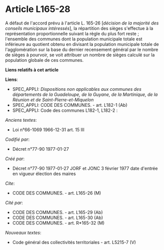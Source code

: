 # Article L165-28

A défaut de l'accord prévu à l'article L. 165-26 [*décision de la majorité des conseils municipaux intéressés*], la
répartition des sièges s'effectue à la représentation proportionnelle suivant la règle du plus fort reste ; l'ensemble des
communes dont la population municipale totale est inférieure au quotient obtenu en divisant la population municipale totale
de l'agglomération sur la base du dernier recensement général par le nombre de sièges à pourvoir, se voit attribuer un nombre
de sièges calculé sur la population globale de ces communes.

**Liens relatifs à cet article**

**Liens**:

  - SPEC_APPLI: *Dispositions non applicables aux communes des départements de la Guadeloupe, de la Guyane, de la Martinique, de la Réunion et de Saint-Pierre-et-Miquelon*
  - SPEC_APPLI: CODE DES COMMUNES. - art. L182-1 (Ab)
  - SPEC_APPLI: Code des communes L182-1, L182-2 :

_Anciens textes_:

  - Loi n°66-1069 1966-12-31 art. 15 III

_Codifié par_:

  - Décret n°77-90 1977-01-27

_Créé par_:

  - Décret n°77-90 1977-01-27 JORF et JONC 3 février 1977 date d'entrée en vigueur élection des maires

_Cite_:

  - CODE DES COMMUNES. - art. L165-26 (M)

_Cité par_:

  - CODE DES COMMUNES. - art. L165-29 (Ab)
  - CODE DES COMMUNES. - art. L165-30 (Ab)
  - CODE DES COMMUNES. - art. R*165-32 (M)

_Nouveaux textes_:

  - Code général des collectivités territoriales - art. L5215-7 (V)
